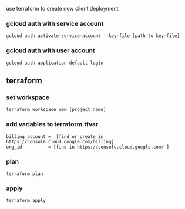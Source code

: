 use terraform to create new client deployment


### gcloud auth with service account
```
gcloud auth activate-service-account --key-file [path to key-file]
```


### gcloud auth with user account
```
gcloud auth application-default login
```


## terraform 
### set workspace
```
terraform workspace new [project name]
```

### add variables to terraform.tfvar
```
billing_account =  [find or create in https://console.cloud.google.com/billing]
org_id          = [find in https://console.cloud.google.com/ ]
```

### plan
```
terraform plan
```

### apply
```
terraform apply
```
